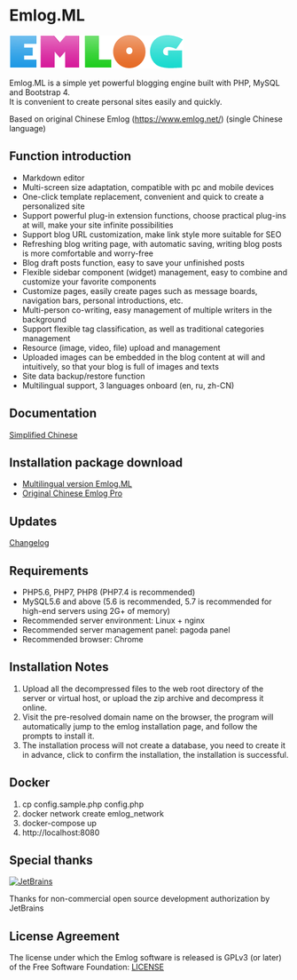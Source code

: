 # Emlog.ML

![](admin/views/images/logo.gif)

Emlog.ML is a simple yet powerful blogging engine built with PHP, MySQL and Bootstrap 4.  
It is convenient to create personal sites easily and quickly.

Based on original Chinese Emlog (https://www.emlog.net/) (single Chinese language)

## Function introduction
* Markdown editor
* Multi-screen size adaptation, compatible with pc and mobile devices
* One-click template replacement, convenient and quick to create a personalized site
* Support powerful plug-in extension functions, choose practical plug-ins at will, make your site infinite possibilities
* Support blog URL customization, make link style more suitable for SEO
* Refreshing blog writing page, with automatic saving, writing blog posts is more comfortable and worry-free
* Blog draft posts function, easy to save your unfinished posts
* Flexible sidebar component (widget) management, easy to combine and customize your favorite components
* Customize pages, easily create pages such as message boards, navigation bars, personal introductions, etc.
* Multi-person co-writing, easy management of multiple writers in the background
* Support flexible tag classification, as well as traditional categories management
* Resource (image, video, file) upload and management
* Uploaded images can be embedded in the blog content at will and intuitively, so that your blog is full of images and texts
* Site data backup/restore function
* Multilingual support, 3 languages onboard (en, ru, zh-CN)

## Documentation

[Simplified Chinese](https://www.emlog.net/docs/#/)

## Installation package download

* [Multilingual version Emlog.ML](https://github.com/codersclub/emlog.ml/archive/refs/heads/multilang.zip)
* [Original Chinese Emlog Pro](https://www.emlog.net/download)

## Updates
[Changelog](https://www.emlog.net/docs/#/changelog)

## Requirements

* PHP5.6, PHP7, PHP8 (PHP7.4 is recommended)
* MySQL5.6 and above (5.6 is recommended, 5.7 is recommended for high-end servers using 2G+ of memory)
* Recommended server environment: Linux + nginx
* Recommended server management panel: pagoda panel
* Recommended browser: Chrome

## Installation Notes

1. Upload all the decompressed files to the web root directory of the server or virtual host, or upload the zip archive and decompress it online.
2. Visit the pre-resolved domain name on the browser, the program will automatically jump to the emlog installation page, and follow the prompts to install it.
3. The installation process will not create a database, you need to create it in advance, click to confirm the installation, the installation is successful.

## Docker

1. cp config.sample.php config.php
2. docker network create emlog_network
3. docker-compose up
4. http://localhost:8080

## Special thanks

[![JetBrains](https://raw.githubusercontent.com/kainonly/ngx-bit/main/resource/jetbrains.svg)](https://www.jetbrains.com/)

Thanks for non-commercial open source development authorization by JetBrains

## License Agreement

The license under which the Emlog software is released is GPLv3 (or later) of the Free Software Foundation: [LICENSE](/license.txt)
